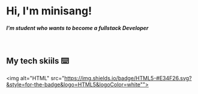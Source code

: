 <h1>Hi, I'm minisang!</h1>
<em>
  <p>
    <h4>I'm student who wants to become a fullstack Developer</h4>
  </p>
</em>
<br />

<h2>My tech skiils ⌨️</h2>

<img alt="HTML" src="https://img.shields.io/badge/HTML5-#E34F26.svg?&style=for-the-badge&logo=HTML5&logoColor=white"">
